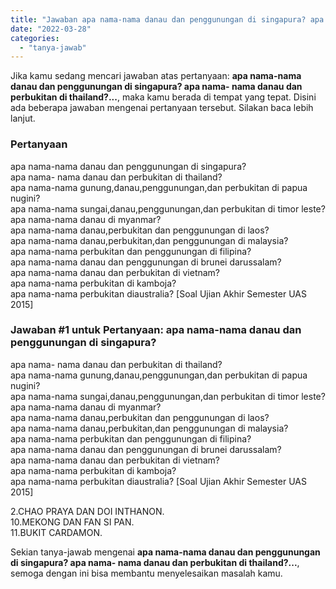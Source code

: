 ```yaml
---
title: "Jawaban apa nama-nama danau dan penggunungan di singapura? apa nama- nama danau dan perbukitan di thailand?..."
date: "2022-03-28"
categories: 
  - "tanya-jawab"
---
```


Jika kamu sedang mencari jawaban atas pertanyaan: **apa nama-nama danau dan penggunungan di singapura? apa nama- nama danau dan perbukitan di thailand?...**, maka kamu berada di tempat yang tepat. Disini ada beberapa jawaban mengenai pertanyaan tersebut. Silakan baca lebih lanjut.

### Pertanyaan

apa nama-nama danau dan penggunungan di singapura?  
apa nama- nama danau dan perbukitan di thailand?  
apa nama-nama gunung,danau,penggunungan,dan perbukitan di papua nugini?  
apa nama-nama sungai,danau,penggunungan,dan perbukitan di timor leste?  
apa nama-nama danau di myanmar?  
apa nama-nama danau,perbukitan dan penggunungan di laos?  
apa nama-nama danau,perbukitan,dan penggunungan di malaysia?  
apa nama-nama perbukitan dan penggunungan di filipina?  
apa nama-nama danau dan penggunungan di brunei darussalam?  
apa nama-nama danau dan perbukitan di vietnam?  
apa nama-nama perbukitan di kamboja?  
apa nama-nama perbukitan diaustralia? \[Soal Ujian Akhir Semester UAS 2015\]

### Jawaban #1 untuk Pertanyaan: apa nama-nama danau dan penggunungan di singapura?  
apa nama- nama danau dan perbukitan di thailand?  
apa nama-nama gunung,danau,penggunungan,dan perbukitan di papua nugini?  
apa nama-nama sungai,danau,penggunungan,dan perbukitan di timor leste?  
apa nama-nama danau di myanmar?  
apa nama-nama danau,perbukitan dan penggunungan di laos?  
apa nama-nama danau,perbukitan,dan penggunungan di malaysia?  
apa nama-nama perbukitan dan penggunungan di filipina?  
apa nama-nama danau dan penggunungan di brunei darussalam?  
apa nama-nama danau dan perbukitan di vietnam?  
apa nama-nama perbukitan di kamboja?  
apa nama-nama perbukitan diaustralia? \[Soal Ujian Akhir Semester UAS 2015\]

2.CHAO PRAYA DAN DOI INTHANON.  
10.MEKONG DAN FAN SI PAN.  
11.BUKIT CARDAMON.  
  

Sekian tanya-jawab mengenai **apa nama-nama danau dan penggunungan di singapura? apa nama- nama danau dan perbukitan di thailand?...**, semoga dengan ini bisa membantu menyelesaikan masalah kamu.
